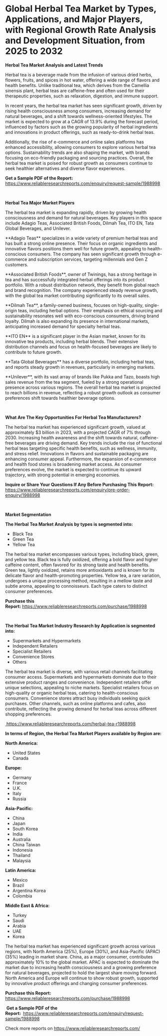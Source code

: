<p><h1>Global Herbal Tea Market by Types, Applications, and Major Players, with Regional Growth Rate Analysis and Development Situation, from 2025 to 2032</h1></p><p><strong>Herbal Tea Market Analysis and Latest Trends</strong></p>
<p><p>Herbal tea is a beverage made from the infusion of various dried herbs, flowers, fruits, and spices in hot water, offering a wide range of flavors and health benefits. Unlike traditional tea, which derives from the Camellia sinensis plant, herbal teas are caffeine-free and often used for their therapeutic properties, such as relaxation, digestion, and immune support.</p><p>In recent years, the herbal tea market has seen significant growth, driven by rising health consciousness among consumers, increasing demand for natural beverages, and a shift towards wellness-oriented lifestyles. The market is expected to grow at a CAGR of 13.9% during the forecast period, influenced by factors such as the growing popularity of herbal ingredients and innovations in product offerings, such as ready-to-drink herbal teas.</p><p>Additionally, the rise of e-commerce and online sales platforms has enhanced accessibility, allowing consumers to explore various herbal tea options. Sustainability trends are also shaping the market, with brands focusing on eco-friendly packaging and sourcing practices. Overall, the herbal tea market is poised for robust growth as consumers continue to seek healthier alternatives and diverse flavor experiences.</p></p>
<p><strong>Get a Sample PDF of the Report:&nbsp;</strong> <a href="https://www.reliableresearchreports.com/enquiry/request-sample/1988998?utm_campaign=2181&utm_medium=2&utm_source=Github&utm_content=ia&utm_term=14022025&utm_id=herbal-tea">https://www.reliableresearchreports.com/enquiry/request-sample/1988998</a></p>
<p>&nbsp;</p>
<p><strong>Herbal Tea Major Market Players</strong></p>
<p><p>The herbal tea market is expanding rapidly, driven by growing health consciousness and demand for natural beverages. Key players in this space include Adagio Teas, Associated British Foods, Dilmah Tea, ITO EN, Tata Global Beverages, and Unilever.</p><p>**Adagio Teas** specializes in a wide variety of premium herbal teas and has built a strong online presence. Their focus on organic ingredients and innovative flavors positions them well for future growth, appealing to health-conscious consumers. The company has seen significant growth through e-commerce and subscription services, targeting millennials and Gen Z customers.</p><p>**Associated British Foods**, owner of Twinings, has a strong heritage in tea and has successfully integrated herbal offerings into its product portfolio. With a robust distribution network, they benefit from global reach and brand recognition. The company experienced steady revenue growth, with the global tea market contributing significantly to its overall sales.</p><p>**Dilmah Tea**, a family-owned business, focuses on high-quality, single-origin teas, including herbal options. Their emphasis on ethical sourcing and sustainability resonates well with eco-conscious consumers, driving brand loyalty. Dilmah is also expanding its presence in international markets, anticipating increased demand for specialty herbal teas.</p><p>**ITO EN** is a significant player in the Asian market, known for its innovative tea products, including herbal blends. Their extensive distribution channels and focus on health-focused beverages are likely to contribute to future growth. </p><p>**Tata Global Beverages** has a diverse portfolio, including herbal teas, and reports steady growth in revenues, particularly in emerging markets. </p><p>**Unilever**, with its vast array of brands like Pukka and Tazo, boasts high sales revenue from the tea segment, fueled by a strong operational presence across various regions. The overall herbal tea market is projected to reach billions in revenue, reflecting a robust growth outlook as consumer preferences shift towards healthier beverage options.</p></p>
<p>&nbsp;</p>
<p><strong>What Are The Key Opportunities For Herbal Tea Manufacturers?</strong></p>
<p><p>The herbal tea market has experienced significant growth, valued at approximately $3 billion in 2023, with a projected CAGR of 7% through 2030. Increasing health awareness and the shift towards natural, caffeine-free beverages are driving demand. Key trends include the rise of functional herbal teas targeting specific health benefits, such as wellness, immunity, and stress relief. Innovations in flavors and sustainable packaging are enhancing consumer appeal. Furthermore, the expansion of e-commerce and health food stores is broadening market access. As consumer preferences evolve, the market is expected to continue its upward trajectory, with strong potential in emerging economies.</p></p>
<p><strong>Inquire or Share Your Questions If Any Before Purchasing This Report:</strong> <a href="https://www.reliableresearchreports.com/enquiry/pre-order-enquiry/1988998?utm_campaign=2181&utm_medium=2&utm_source=Github&utm_content=ia&utm_term=14022025&utm_id=herbal-tea">https://www.reliableresearchreports.com/enquiry/pre-order-enquiry/1988998</a></p>
<p>&nbsp;</p>
<p><strong>Market Segmentation</strong></p>
<p><strong>The Herbal Tea Market Analysis by types is segmented into:</strong></p>
<p><ul><li>Black Tea</li><li>Green Tea</li><li>Yellow Tea</li></ul></p>
<p><p>The herbal tea market encompasses various types, including black, green, and yellow tea. Black tea is fully oxidized, offering a bold flavor and higher caffeine content, often favored for its strong taste and health benefits. Green tea, lightly oxidized, retains more antioxidants and is known for its delicate flavor and health-promoting properties. Yellow tea, a rare variation, undergoes a unique processing method, resulting in a mellow taste and subtle aroma, appealing to connoisseurs. Each type caters to distinct consumer preferences.</p></p>
<p><strong>Purchase this Report:&nbsp;</strong><a href="https://www.reliableresearchreports.com/purchase/1988998?utm_campaign=2181&utm_medium=2&utm_source=Github&utm_content=ia&utm_term=14022025&utm_id=herbal-tea">https://www.reliableresearchreports.com/purchase/1988998</a></p>
<p>&nbsp;</p>
<p><strong>The Herbal Tea Market Industry Research by Application is segmented into:</strong></p>
<p><ul><li>Supermarkets and Hypermarkets</li><li>Independent Retailers</li><li>Specialist Retailers</li><li>Convenience Stores</li><li>Others</li></ul></p>
<p><p>The herbal tea market is diverse, with various retail channels facilitating consumer access. Supermarkets and hypermarkets dominate due to their extensive product ranges and convenience. Independent retailers offer unique selections, appealing to niche markets. Specialist retailers focus on high-quality or organic herbal teas, catering to health-conscious consumers. Convenience stores attract busy individuals seeking quick purchases. Other channels, such as online platforms and cafes, also contribute, reflecting the growing demand for herbal teas across different shopping preferences.</p></p>
<p><a href="https://www.reliableresearchreports.com/herbal-tea-r1988998?utm_campaign=2181&utm_medium=2&utm_source=Github&utm_content=ia&utm_term=14022025&utm_id=herbal-tea">&nbsp;https://www.reliableresearchreports.com/herbal-tea-r1988998</a></p>
<p><strong>In terms of Region, the Herbal Tea Market Players available by Region are:</strong></p>
<p>
    <p> <strong> North America: </strong>
        <ul>
            <li>United States</li>
            <li>Canada</li>
        </ul>
        </p> 
    <p> <strong> Europe: </strong>
        <ul>
            <li>Germany</li>
            <li>France</li>
            <li>U.K.</li>
            <li>Italy</li>
            <li>Russia</li>
        </ul>
        </p> 
    <p> <strong> Asia-Pacific: </strong>
        <ul>
            <li>China</li>
            <li>Japan</li>
            <li>South Korea</li>
            <li>India</li>
            <li>Australia</li>
            <li>China Taiwan</li>
            <li>Indonesia</li>
            <li>Thailand</li>
            <li>Malaysia</li>
        </ul>
        </p> 
    <p> <strong> Latin America: </strong>
        <ul>
            <li>Mexico</li>
            <li>Brazil</li>
            <li>Argentina Korea</li>
            <li>Colombia</li>
        </ul>
        </p> 
    <p> <strong> Middle East & Africa: </strong>
        <ul>
            <li>Turkey</li>
            <li>Saudi</li>
            <li>Arabia</li>
            <li>UAE</li>
            <li>Korea</li>
        </ul>
    </p>
    </p>
<p><p>The herbal tea market has experienced significant growth across various regions, with North America (25%), Europe (30%), and Asia-Pacific (APAC) (35%) leading in market share. China, as a major consumer, contributes approximately 10% to the global market. APAC is expected to dominate the market due to increasing health consciousness and a growing preference for natural beverages, projected to hold the largest share moving forward. North America and Europe will continue to show robust growth, supported by innovative product offerings and changing consumer preferences.</p></p>
<p><strong>Purchase this Report: </strong><a href="https://www.reliableresearchreports.com/purchase/1988998?utm_campaign=2181&utm_medium=2&utm_source=Github&utm_content=ia&utm_term=14022025&utm_id=herbal-tea">https://www.reliableresearchreports.com/purchase/1988998</a></p>
<p>&nbsp;<strong>Get a Sample PDF of the Report:&nbsp;&nbsp;</strong><a href="https://www.reliableresearchreports.com/enquiry/request-sample/1988998?utm_campaign=2181&utm_medium=2&utm_source=Github&utm_content=ia&utm_term=14022025&utm_id=herbal-tea">https://www.reliableresearchreports.com/enquiry/request-sample/1988998</a></p>
<p><strong></strong></p>
<p>Check more reports on <a href="https://www.reliableresearchreports.com/?utm_campaign=2181&utm_medium=2&utm_source=Github&utm_content=ia&utm_term=14022025&utm_id=herbal-tea">https://www.reliableresearchreports.com/</a></p>
